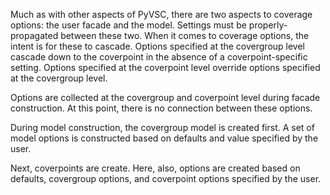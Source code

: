 
Much as with other aspects of PyVSC, there are two aspects to 
coverage options: the user facade and the model. Settings must
be properly-propagated between these two. When it comes to
coverage options, the intent is for these to cascade. Options
specified at the covergroup level cascade down to the coverpoint
in the absence of a coverpoint-specific setting. Options
specified at the coverpoint level override options specified
at the covergroup level.

Options are collected at the covergroup and coverpoint level
during facade construction. At this point, there is no 
connection between these options. 

During model construction, the covergroup model is created first.
A set of model options is constructed based on defaults and
value specified by the user.

Next, coverpoints are create. Here, also, options are created
based on defaults, covergroup options, and coverpoint options
specified by the user.
